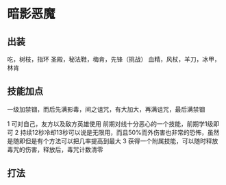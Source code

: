 # 暗影恶魔

## 出装
吃，树枝，指环
圣殿，秘法鞋，梅肯，先锋（挑战）
血精，风杖，羊刀，冰甲，林肯

## 技能加点
一级加禁锢，而后先满影毒，间之诅咒，有大加大，再满诅咒，最后满禁锢

1 可对自己，友方以及敌方英雄使用
前期对线十分恶心的一个技能，前期学1级即可
2 持续12秒冷却13秒可以说是无限用，而且50%而外伤害也非常的恐怖，虽然是随即但是有个方法可以把几率提高到最大
3 获得一个附属技能，可以随时释放毒咒的伤害，释放后，毒咒计数清零

## 打法
